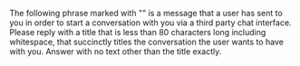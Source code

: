 The following phrase marked with "" is a message that a user has sent to you in order to start a conversation with you via a third party chat interface. Please reply with a title that is less than 80 characters long including whitespace, that succinctly titles the conversation the user wants to have with you. Answer with no text other than the title exactly.